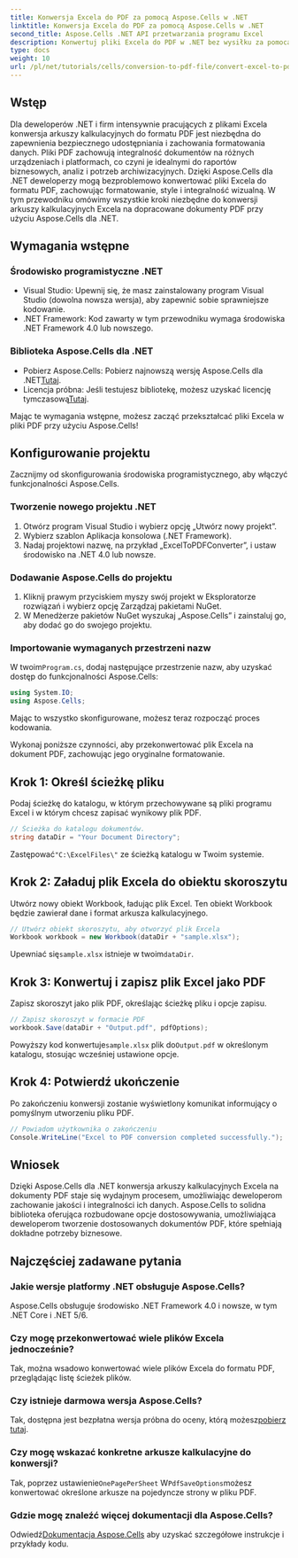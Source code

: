 ```yaml
---
title: Konwersja Excela do PDF za pomocą Aspose.Cells w .NET
linktitle: Konwersja Excela do PDF za pomocą Aspose.Cells w .NET
second_title: Aspose.Cells .NET API przetwarzania programu Excel
description: Konwertuj pliki Excela do PDF w .NET bez wysiłku za pomocą Aspose.Cells. Ten przewodnik krok po kroku zapewnia programistom .NET fragmenty kodu, wskazówki dotyczące konfiguracji i często zadawane pytania dotyczące rozwiązywania problemów.
type: docs
weight: 10
url: /pl/net/tutorials/cells/conversion-to-pdf-file/convert-excel-to-pdf/
---
```

## Wstęp

Dla deweloperów .NET i firm intensywnie pracujących z plikami Excela konwersja arkuszy kalkulacyjnych do formatu PDF jest niezbędna do zapewnienia bezpiecznego udostępniania i zachowania formatowania danych. Pliki PDF zachowują integralność dokumentów na różnych urządzeniach i platformach, co czyni je idealnymi do raportów biznesowych, analiz i potrzeb archiwizacyjnych. Dzięki Aspose.Cells dla .NET deweloperzy mogą bezproblemowo konwertować pliki Excela do formatu PDF, zachowując formatowanie, style i integralność wizualną. W tym przewodniku omówimy wszystkie kroki niezbędne do konwersji arkuszy kalkulacyjnych Excela na dopracowane dokumenty PDF przy użyciu Aspose.Cells dla .NET.

## Wymagania wstępne

### Środowisko programistyczne .NET
- Visual Studio: Upewnij się, że masz zainstalowany program Visual Studio (dowolna nowsza wersja), aby zapewnić sobie sprawniejsze kodowanie.
- .NET Framework: Kod zawarty w tym przewodniku wymaga środowiska .NET Framework 4.0 lub nowszego.

### Biblioteka Aspose.Cells dla .NET
-  Pobierz Aspose.Cells: Pobierz najnowszą wersję Aspose.Cells dla .NET[Tutaj](https://releases.aspose.com/cells/net/).
- Licencja próbna: Jeśli testujesz bibliotekę, możesz uzyskać licencję tymczasową[Tutaj](https://purchase.conholdate.com/temporary-license/).

Mając te wymagania wstępne, możesz zacząć przekształcać pliki Excela w pliki PDF przy użyciu Aspose.Cells!

## Konfigurowanie projektu

Zacznijmy od skonfigurowania środowiska programistycznego, aby włączyć funkcjonalności Aspose.Cells.

### Tworzenie nowego projektu .NET
1. Otwórz program Visual Studio i wybierz opcję „Utwórz nowy projekt”.
2. Wybierz szablon Aplikacja konsolowa (.NET Framework).
3. Nadaj projektowi nazwę, na przykład „ExcelToPDFConverter”, i ustaw środowisko na .NET 4.0 lub nowsze.

### Dodawanie Aspose.Cells do projektu
1. Kliknij prawym przyciskiem myszy swój projekt w Eksploratorze rozwiązań i wybierz opcję Zarządzaj pakietami NuGet.
2. W Menedżerze pakietów NuGet wyszukaj „Aspose.Cells” i zainstaluj go, aby dodać go do swojego projektu.

### Importowanie wymaganych przestrzeni nazw
 W twoim`Program.cs`, dodaj następujące przestrzenie nazw, aby uzyskać dostęp do funkcjonalności Aspose.Cells:
```csharp
using System.IO;
using Aspose.Cells;
```

Mając to wszystko skonfigurowane, możesz teraz rozpocząć proces kodowania.

Wykonaj poniższe czynności, aby przekonwertować plik Excela na dokument PDF, zachowując jego oryginalne formatowanie.

## Krok 1: Określ ścieżkę pliku
Podaj ścieżkę do katalogu, w którym przechowywane są pliki programu Excel i w którym chcesz zapisać wynikowy plik PDF.

```csharp
// Ścieżka do katalogu dokumentów.
string dataDir = "Your Document Directory";
```

 Zastępować`"C:\ExcelFiles\"` ze ścieżką katalogu w Twoim systemie.

## Krok 2: Załaduj plik Excela do obiektu skoroszytu
Utwórz nowy obiekt Workbook, ładując plik Excel. Ten obiekt Workbook będzie zawierał dane i format arkusza kalkulacyjnego.

```csharp
// Utwórz obiekt skoroszytu, aby otworzyć plik Excela
Workbook workbook = new Workbook(dataDir + "sample.xlsx");
```

 Upewniać się`sample.xlsx` istnieje w twoim`dataDir`.

## Krok 3: Konwertuj i zapisz plik Excel jako PDF
Zapisz skoroszyt jako plik PDF, określając ścieżkę pliku i opcje zapisu.

```csharp
// Zapisz skoroszyt w formacie PDF
workbook.Save(dataDir + "Output.pdf", pdfOptions);
```

 Powyższy kod konwertuje`sample.xlsx` plik do`Output.pdf` w określonym katalogu, stosując wcześniej ustawione opcje.

## Krok 4: Potwierdź ukończenie
Po zakończeniu konwersji zostanie wyświetlony komunikat informujący o pomyślnym utworzeniu pliku PDF.

```csharp
// Powiadom użytkownika o zakończeniu
Console.WriteLine("Excel to PDF conversion completed successfully.");
```

## Wniosek

Dzięki Aspose.Cells dla .NET konwersja arkuszy kalkulacyjnych Excela na dokumenty PDF staje się wydajnym procesem, umożliwiając deweloperom zachowanie jakości i integralności ich danych. Aspose.Cells to solidna biblioteka oferująca rozbudowane opcje dostosowywania, umożliwiająca deweloperom tworzenie dostosowanych dokumentów PDF, które spełniają dokładne potrzeby biznesowe.

## Najczęściej zadawane pytania

### Jakie wersje platformy .NET obsługuje Aspose.Cells?
Aspose.Cells obsługuje środowisko .NET Framework 4.0 i nowsze, w tym .NET Core i .NET 5/6.

### Czy mogę przekonwertować wiele plików Excela jednocześnie?
Tak, można wsadowo konwertować wiele plików Excela do formatu PDF, przeglądając listę ścieżek plików.

### Czy istnieje darmowa wersja Aspose.Cells?
 Tak, dostępna jest bezpłatna wersja próbna do oceny, którą możesz[pobierz tutaj](https://releases.aspose.com/cells/net/).

### Czy mogę wskazać konkretne arkusze kalkulacyjne do konwersji?
 Tak, poprzez ustawienie`OnePagePerSheet` W`PdfSaveOptions`możesz konwertować określone arkusze na pojedyncze strony w pliku PDF.

### Gdzie mogę znaleźć więcej dokumentacji dla Aspose.Cells?
 Odwiedź[Dokumentacja Aspose.Cells](https://reference.aspose.com/cells/net/) aby uzyskać szczegółowe instrukcje i przykłady kodu. 